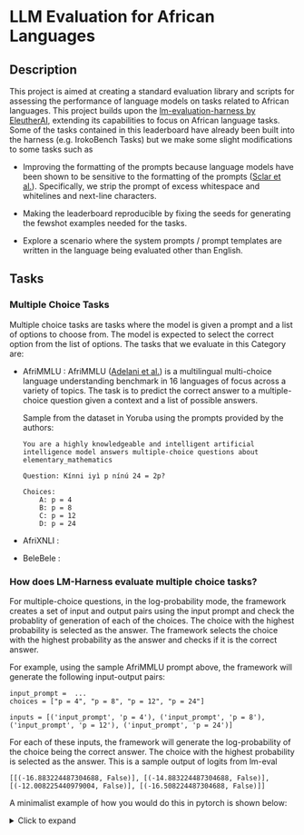 # LLM Evaluation for African Languages

## Description

This project is aimed at creating a standard evaluation library and scripts for assessing the performance of language models on tasks related to African languages. This project builds upon the [lm-evaluation-harness by EleutherAI](https://github.com/EleutherAI/lm-evaluation-harness), extending its capabilities to focus on African language tasks. Some of the tasks contained in this leaderboard have already been built into the harness (e.g. IrokoBench Tasks) but we make some slight modifications to some tasks such as 

- Improving the formatting of the prompts because language models have been shown to be sensitive to the formatting of the prompts ([Sclar et al.](https://arxiv.org/pdf/2310.11324)). Specifically, we strip the prompt of excess whitespace and whitelines and next-line characters.

- Making the leaderboard reproducible by fixing the seeds for generating the fewshot examples needed for the tasks.

- Explore a scenario where the system prompts / prompt templates are written in the language being evaluated other than English.

## Tasks

### Multiple Choice Tasks

Multiple choice tasks are tasks where the model is given a prompt and a list of options to choose from. The model is expected to select the correct option from the list of options. The tasks that we evaluate in this Category are:

- AfriMMLU : AfriMMLU ([Adelani et al.](https://arxiv.org/pdf/2406.03368)) is a multilingual multi-choice language understanding benchmark in 16 languages of focus across a variety of topics. The task is to predict the correct answer to a multiple-choice question given a context and a list of possible answers.

    Sample from the dataset in Yoruba using the prompts provided by the authors:
    ```
    You are a highly knowledgeable and intelligent artificial intelligence model answers multiple-choice questions about elementary_mathematics

    Question: Kínni iyì p nínú 24 = 2p?

    Choices:
        A: p = 4
        B: p = 8
        C: p = 12
        D: p = 24
    ```


- AfriXNLI : 
- BeleBele : 

### How does LM-Harness evaluate multiple choice tasks?

For multiple-choice questions, in the log-probability mode, the framework creates a set of input and output pairs using the input prompt and check the probablity of generation of each of the choices. The choice with the highest probability is selected as the answer. The framework selects the choice with the highest probability as the answer and checks if it is the correct answer.

For example, using the sample AfriMMLU prompt above, the framework will generate the following input-output pairs:

```
input_prompt =  ...
choices = ["p = 4", "p = 8", "p = 12", "p = 24"]

inputs = [('input_prompt', 'p = 4'), ('input_prompt', 'p = 8'), ('input_prompt', 'p = 12'), ('input_prompt', 'p = 24')]
```

For each of these inputs, the framework will generate the log-probability of the choice being the correct answer. The choice with the highest probability is selected as the answer. This is a sample output of logits from lm-eval

```
[[(-16.883224487304688, False)], [(-14.883224487304688, False)], [(-12.008225440979004, False)], [(-16.508224487304688, False)]]
```

A minimalist example of how you would do this in pytorch is shown below:

<details>
<summary>Click to expand</summary>

```python
import torch
from transformers import  AutoModelForCausalLM, AutoTokenizer

model_name = "meta-llama/Meta-Llama-3-8B-Instruct"
tokenizer = AutoTokenizer.from_pretrained(model_name)
model = AutoModelForCausalLM.from_pretrained(model_name)

prompt = "'You are a highly knowledgeable and intelligent artificial intelligence\nmodel answers multiple-choice questions about elementary_mathematics\n\nQuestion: Kínni iyì p nínú 24 = 2p?\n\nChoices:\n        A: p = 4\n        B: p = 8\n        C: p = 12\n        D: p = 24\n\nAnswer:  "
choices = ["p = 4", "p = 8", "p = 12", "p = 24"]

## Encode the input prompt and choices
input_tokens = tokenizer.encode(prompt, return_tensors="pt")
choice_tokens = [tokenizer.encode(choice, return_tensors="pt") for choice in choices]

## Generate the logits for each choice
choice_probablities = {}

for i, choice in enumerate(choice_tokens):

    current_input_tokens = input_tokens.clone()
    curr_choice_prob = 1.0
    for token in choice[0]:
        
        # run the prompt through the model
        with torch.no_grad():
            outputs = model(current_input_tokens)
        
        # get the logits for the last token and the probability of the token
        last_token_logits = outputs.logits[0, -1, :]
        token_prob = torch.nn.functional.softmax(last_token_logits, dim=0)[token].item()
        curr_choice_prob*= token_prob

        # update the input tokens
        current_input_tokens = torch.cat([current_input_tokens, torch.tensor([token]).unsqueeze(0)], dim=1)
    
    # average the logits for the choice
    choice_probablities[choices[i]] = curr_choice_prob


# Print probabilities and select the highest
print("Probabilities for each choice:")
for choice, prob in choice_probablities.items():
    print(f"{choice}: {prob:.20f}")

# Select the choice with the highest probability
best_choice = max(choice_probablities, key=choice_probablities.get)
print(f"\nThe choice with the highest probability is: {best_choice}")
```
```
Probabilities for each choice:
p = 4: 0.00000000000000176193
p = 8: 0.00000000000001162337
p = 12: 0.00000000000031213047
p = 24: 0.00000000000000706066

The choice with the highest probability is: p = 12
```
</details>